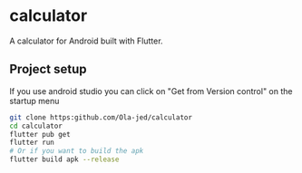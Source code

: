 # calculator

A calculator for Android built with Flutter.

## Project setup
If you use android studio you can click on "Get from Version control" on the startup menu

```bash
git clone https:github.com/Ola-jed/calculator
cd calculator
flutter pub get
flutter run
# Or if you want to build the apk
flutter build apk --release
```
